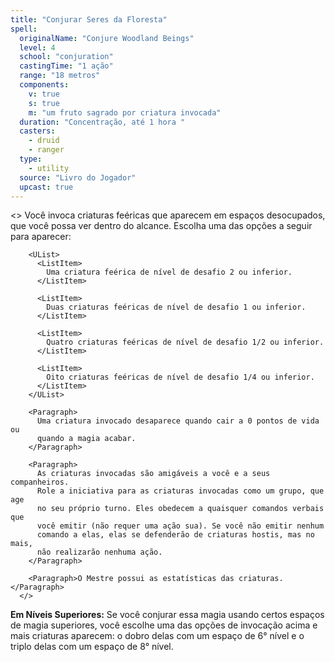 ```yaml
---
title: "Conjurar Seres da Floresta"
spell:
  originalName: "Conjure Woodland Beings"
  level: 4
  school: "conjuration"
  castingTime: "1 ação"
  range: "18 metros"
  components:
    v: true
    s: true
    m: "um fruto sagrado por criatura invocada"
  duration: "Concentração, até 1 hora "
  casters:
    - druid
    - ranger
  type:
    - utility
  source: "Livro do Jogador"
  upcast: true
---
```


<>
<Paragraph>
Você invoca criaturas feéricas que aparecem em espaços desocupados,
que você possa ver dentro do alcance. Escolha uma das opções a seguir
para aparecer:
</Paragraph>

        <UList>
          <ListItem>
            Uma criatura feérica de nível de desafio 2 ou inferior.
          </ListItem>

          <ListItem>
            Duas criaturas feéricas de nível de desafio 1 ou inferior.
          </ListItem>

          <ListItem>
            Quatro criaturas feéricas de nível de desafio 1/2 ou inferior.
          </ListItem>

          <ListItem>
            Oito criaturas feéricas de nível de desafio 1/4 ou inferior.
          </ListItem>
        </UList>

        <Paragraph>
          Uma criatura invocado desaparece quando cair a 0 pontos de vida ou
          quando a magia acabar.
        </Paragraph>

        <Paragraph>
          As criaturas invocadas são amigáveis a você e a seus companheiros.
          Role a iniciativa para as criaturas invocadas como um grupo, que age
          no seu próprio turno. Eles obedecem a quaisquer comandos verbais que
          você emitir (não requer uma ação sua). Se você não emitir nenhum
          comando a elas, elas se defenderão de criaturas hostis, mas no mais,
          não realizarão nenhuma ação.
        </Paragraph>

        <Paragraph>O Mestre possui as estatísticas das criaturas.</Paragraph>
      </>

**Em Níveis Superiores:** Se você conjurar essa magia usando certos espaços de magia superiores, você escolhe uma das opções de invocação acima e mais criaturas aparecem: o dobro delas com um espaço de 6° nível e o triplo delas com um espaço de 8° nível.
